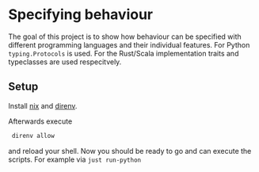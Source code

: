 # Specifying behaviour

The goal of this project is to show how behaviour can be specified with different programming languages and their individual features.
For Python `typing.Protocols` is used. For the Rust/Scala implementation traits and typeclasses are used respecitvely.

## Setup

Install [nix](!https://nixos.org/download.html) and [direnv](!https://direnv.net/docs/installation.html).

Afterwards execute
```bash
 direnv allow
```

and reload your shell. Now you should be ready to go and can execute the scripts. For example via `just run-python`
